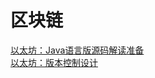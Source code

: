 # 区块链

[以太坊：Java语言版源码解读准备](./以太坊：Java语言版源码解读准备/以太坊：Java语言版源码解读准备.md)  
[以太坊：版本控制设计](./以太坊：版本控制设计/以太坊：版本控制设计.md)  
